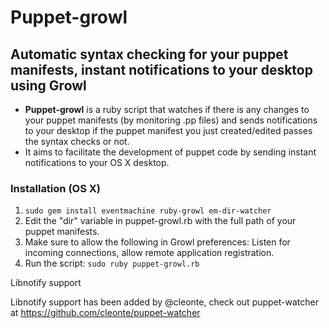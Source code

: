 # Puppet-growl

## **Automatic syntax checking for your puppet manifests, instant notifications to your desktop using Growl**

* **Puppet-growl** is a ruby script that watches if there is any changes to your puppet manifests (by monitoring .pp files) and sends notifications to your desktop if the puppet manifest you just created/edited passes the syntax checks or not.
* It aims to facilitate the development of puppet code by sending instant notifications to your OS X desktop.

### Installation (OS X)

1. ``` sudo gem install eventmachine ruby-growl em-dir-watcher ```
2. Edit the "dir" variable in puppet-growl.rb with the full path of your puppet manifests.
3. Make sure to allow the following in Growl preferences: Listen for incoming connections, allow remote application registration.
4. Run the script: ```sudo ruby puppet-growl.rb```

Libnotify support

Libnotify support has been added by @cleonte, check out puppet-watcher at https://github.com/cleonte/puppet-watcher

